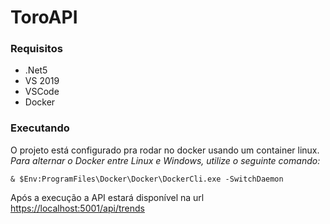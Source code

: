 # ToroAPI

### Requisitos
- .Net5
- VS 2019
- VSCode
- Docker

### Executando

O projeto está configurado pra rodar no docker usando um container linux.
_Para alternar o Docker entre Linux e Windows, utilize o seguinte comando:_
    
    & $Env:ProgramFiles\Docker\Docker\DockerCli.exe -SwitchDaemon

Após a execução a API estará disponível na url [https://localhost:5001/api/trends](https://localhost:5001/api/trends)